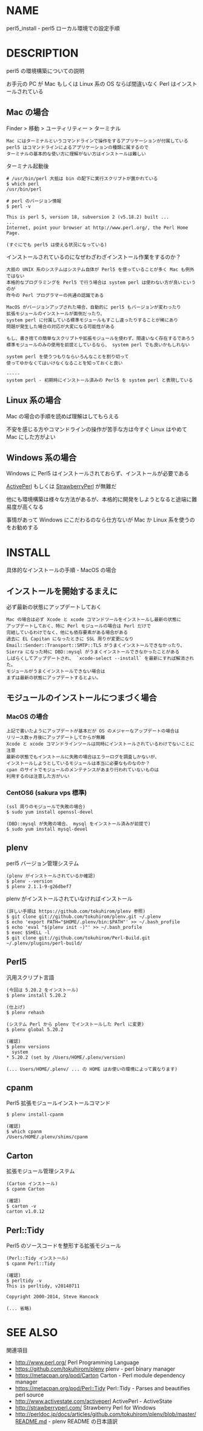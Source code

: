 # NAME

perl5_install - perl5 ローカル環境での設定手順

# DESCRIPTION

perl5 の環境構築についての説明

お手元の PC が Mac もしくは Linux 系の OS ならば間違いなく Perl はインストールされている

## Mac の場合

Finder > 移動 > ユーティリティー > ターミナル

    Mac にはターミナルというコマンドラインで操作をするアプリケーションが付属している
    perl5 はコマンドラインによるアプリケーションの種類に属するので
    ターミナルの基本的な使い方に理解がない方はインストールは難しい

ターミナル起動後

```
# /usr/bin/perl 大抵は bin の配下に実行スクリプトが置かれている
$ which perl
/usr/bin/perl

# perl のバージョン情報
$ perl -v

This is perl 5, version 18, subversion 2 (v5.18.2) built ...
...
Internet, point your browser at http://www.perl.org/, the Perl Home Page.

(すぐにでも perl5 は使える状況になっている)
```

インストールされているのになぜわざわざインストール作業をするのか？

```
大抵の UNIX 系のシステムはシステム自体が Perl5 を使っていることが多く Mac も例外ではない
本格的なプログラミングを Perl5 で行う場合は system perl は使わない方が良いというのが
昨今の Perl プログラマーの共通の認識である

MacOS がバージョンアップされた場合、自動的に perl5 もバージョンが変わったり
拡張モジュールのインストールが面倒だったり、
system perl に付属している標準モジュールもすこし違ったりすることが稀にあり
問題が発生した場合の対応が大変になる可能性がある

もし、書き捨ての簡単なスクリプトや拡張モジュールを使わず、間違いなく存在するであろう
標準モジュールのみの使用を前提としているなら、 system perl でも良いかもしれない

system perl を使うつもりならいろんなことを割り切って
使ってゆかなくてはいけなくなることを知っておくと良い

-----
system perl - 初期時にインストール済みの Perl5 を system perl と表現している
```

## Linux 系の場合

Mac の場合の手順を読めば理解はしてもらえる

不安を感じる方やコマンドラインの操作が苦手な方は今すぐ Linux はやめて Mac にした方がよい

## Windows 系の場合

Windows に Perl5 はインストールされておらず、インストールが必要である

[ActivePerl](http://www.activestate.com/activeperl) もしくは [StrawberryPerl](http://strawberryperl.com/) が無難だ

他にも環境構築は様々な方法があるが、本格的に開発をしようとなると途端に難易度が高くなる

事情があって Windows にこだわるのなら仕方ないが Mac か Linux 系を使うのをお勧めする

# INSTALL

具体的なインストールの手順 - MacOS の場合

## インストールを開始するまえに

必ず最新の状態にアップデートしておく

```
Mac の場合は必ず Xcode と xcode コマンドツールをインストールし最新の状態に
アップデートしておく、特に Perl モジュールの場合は Perl だけで
完結しているわけでなく、他にも依存要素がある場合がある
過去に EL Capitan になったときに SSL 周りが変更になり
Email::Sender::Transport::SMTP::TLS がうまくインストールできなかったり、
Sierra になった時に DBD::mysql がうまくインストールできなかったことがある
しばらくしてアップデートされ、 `xcode-select --install` を最新にすれば解消された。
モジュールがうまくインストールできない場合は
まずは最新の状態にアップデートするとよい。
```

## モジュールのインストールにつまづく場合

### MacOS の場合

```
上記で書いたようにアップデートが基本だが OS のメジャーなアップデートの場合は
リリース数ヶ月後にアップデートしてからが無難
Xcode と xcode コマンドラインツールは同時にインストールされているわけでないことに注意
最新の状態でもインストールに失敗の場合はエラーログを調査しかないが、
インストールしようとしているモジュールは本当に必要なものなのか？
cpan のサイトでモジュールのメンテナンスがあまり行われていないものは
利用するのは注意した方がいい
```

### CentOS6 (sakura vps 標準)

```
(ssl 周りのモジュールで失敗の場合)
$ sudo yum install openssl-devel

(DBD::mysql が失敗の場合、 mysql をインストール済みが前提で)
$ sudo yum install mysql-devel
```

## plenv

perl5 バージョン管理システム

```
(plenv がインストールされているか確認)
$ plenv --version
$ plenv 2.1.1-9-g26dbef7
```

plenv がインストールされていなければインストール

```
(詳しい手順は https://github.com/tokuhirom/plenv 参照)
$ git clone git://github.com/tokuhirom/plenv.git ~/.plenv
$ echo 'export PATH="$HOME/.plenv/bin:$PATH"' >> ~/.bash_profile
$ echo 'eval "$(plenv init -)"' >> ~/.bash_profile
$ exec $SHELL -l
$ git clone git://github.com/tokuhirom/Perl-Build.git ~/.plenv/plugins/perl-build/
```

## Perl5

汎用スクリプト言語

```
(今回は 5.20.2 をインストール)
$ plenv install 5.20.2

(仕上げ)
$ plenv rehash

(システム Perl から plenv でインストールした Perl に変更)
$ plenv global 5.20.2

(確認)
$ plenv versions
  system
* 5.20.2 (set by /Users/HOME/.plenv/version)

(... Users/HOME/.plenv/ ... の HOME はお使いの環境によって異なります)
```

## cpanm

Perl5 拡張モジュールインストールコマンド

```
$ plenv install-cpanm

(確認)
$ which cpanm
/Users/HOME/.plenv/shims/cpanm
```

## Carton

拡張モジュール管理システム

```
(Carton インストール)
$ cpanm Carton

(確認)
$ carton -v
carton v1.0.12
```

## Perl::Tidy

Perl5 のソースコードを整形する拡張モジュール

```
(Perl::Tidy インストール)
$ cpanm Perl::Tidy

(確認)
$ perltidy -v
This is perltidy, v20140711

Copyright 2000-2014, Steve Hancock

(... 省略)
```

# SEE ALSO

関連項目

- <http://www.perl.org/> Perl Programming Language
- <https://github.com/tokuhirom/plenv> plenv - perl binary manager
- <https://metacpan.org/pod/Carton> Carton - Perl module dependency manager
- <https://metacpan.org/pod/Perl::Tidy> Perl::Tidy - Parses and beautifies perl source
- <http://www.activestate.com/activeperl> ActivePerl - ActiveState
- <http://strawberryperl.com/> Strawberry Perl for Windows
- <http://perldoc.jp/docs/articles/github.com/tokuhirom/plenv/blob/master/README.md> - plenv README の日本語訳
